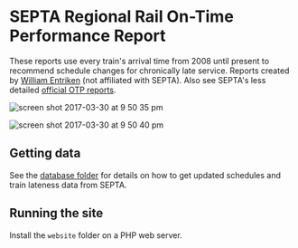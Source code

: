 # SEPTA Regional Rail On-Time Performance Report

These reports use every train's arrival time from 2008 until present to recommend schedule changes for chronically late service. Reports created by [William Entriken](http://phor.net/) (not affiliated with SEPTA). Also see SEPTA's less detailed [official OTP reports](http://www.septa.org/service/rail/otp.html).

![screen shot 2017-03-30 at 9 50 35 pm](https://cloud.githubusercontent.com/assets/382183/24533035/f18e97de-1592-11e7-8d07-7d20d338bd82.png)

![screen shot 2017-03-30 at 9 50 40 pm](https://cloud.githubusercontent.com/assets/382183/24533036/f3adcdbe-1592-11e7-939a-301cb6c9e52e.png)

## Getting data

See the [database folder](https://github.com/fulldecent/septa-regionalrail-otp/tree/master/website/database) for details on how to get updated schedules and train lateness data from SEPTA.

## Running the site

Install the `website` folder on a PHP web server.
